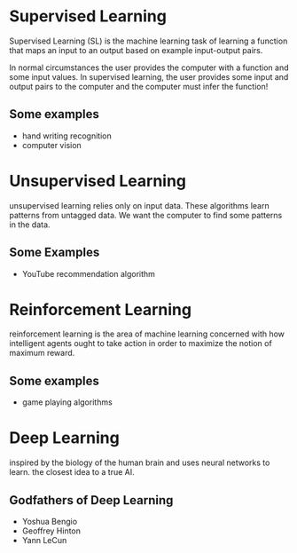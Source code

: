 # Supervised Learning
Supervised Learning (SL) is the machine learning task of learning a function that maps an input to an output based on example input-output pairs. 

In normal circumstances the user provides the computer with a function and some input values. In supervised learning, the user provides some input and output pairs to the computer and the computer must infer the function! 
## Some examples
- hand writing recognition
- computer vision
# Unsupervised Learning 
unsupervised learning relies only on input data. These algorithms learn patterns from untagged data. We want the computer to find some patterns in the data. 
## Some Examples
- YouTube recommendation algorithm 
# Reinforcement Learning 
reinforcement learning is the area of machine learning concerned with how intelligent agents ought to take action in order to maximize the notion of maximum reward. 
## Some examples
- game playing algorithms 
# Deep Learning 
inspired by the biology of the human brain and uses neural networks to learn. the closest idea to a true AI.  
## Godfathers of Deep Learning
- Yoshua Bengio
- Geoffrey Hinton
- Yann LeCun 

